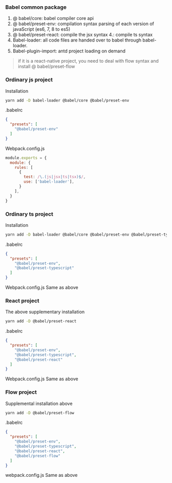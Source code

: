 ### Babel common package
1. @ babel/core: babel compiler core api
2. @ babel/preset-env: compilation syntax parsing of each version of javaScript (es6, 7, 8 to es5)
3. @ babel/preset-react: compile the jsx syntax
4.: compile ts syntax
5. Babel-loader: all code files are handed over to babel through babel-loader.
6. Babel-plugin-import: antd project loading on demand
> if it is a react-native project, you need to deal with flow syntax and install @ babel/preset-flow
### Ordinary js project
Installation
```sh
yarn add -D babel-loader @babel/core @babel/preset-env
```
.babelrc
```json
{
  "presets": [
    "@babel/preset-env"
  ]
}
```
Webpack.config.js
```js
module.exports = {
  module: {
    rules: [
      {
        test: /\.(js|jsx|ts|tsx)$/,
        use: ['babel-loader'],
      }
    ],
  }
}
```
### Ordinary ts project
Installation
```sh
yarn add -D babel-loader @babel/core @babel/preset-env @babel/preset-typescript
```
.babelrc
```json
{
  "presets": [
    "@babel/preset-env",
    "@babel/preset-typescript"
  ]
}
```
Webpack.config.js
Same as above
### React project
The above supplementary installation
```sh
yarn add -D @babel/preset-react
```
.babelrc
```json
{
  "presets": [
    "@babel/preset-env",
    "@babel/preset-typescript",
    "@babel/preset-react"
  ]
}
```
Webpack.config.js
Same as above
### Flow project
Supplemental installation above
```sh
yarn add -D @babel/preset-flow
```
.babelrc
```json
{
  "presets": [
    "@babel/preset-env",
    "@babel/preset-typescript",
    "@babel/preset-react",
    "@babel/preset-flow"
  ]
}
```
webpack.config.js
Same as above